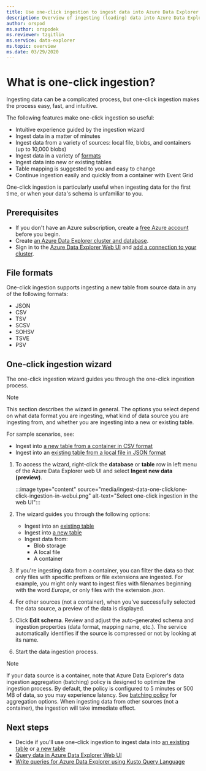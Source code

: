 ```yaml
---
title: Use one-click ingestion to ingest data into Azure Data Explorer
description: Overview of ingesting (loading) data into Azure Data Explorer simply, using one-click ingestion.
author: orspod
ms.author: orspodek
ms.reviewer: tzgitlin
ms.service: data-explorer
ms.topic: overview
ms.date: 03/29/2020
---
```


# What is one-click ingestion? 

Ingesting data can be a complicated process, but one-click ingestion makes the process easy, fast, and intuitive. 

The following features make one-click ingestion so useful:

* Intuitive experience guided by the ingestion wizard
* Ingest data in a matter of minutes
* Ingest data from a variety of sources: local file, blobs, and containers (up to 10,000 blobs)
* Ingest data in a variety of [formats](#file-formats)
* Ingest data into new or existing tables
* Table mapping is suggested to you and easy to change
* Continue ingestion easily and quickly from a container with Event Grid

One-click ingestion is particularly useful when ingesting data for the first time, or when your data's schema is unfamiliar to you.

## Prerequisites

* If you don't have an Azure subscription, create a [free Azure account](https://azure.microsoft.com/free/) before you begin.
* Create [an Azure Data Explorer cluster and database](create-cluster-database-portal.md).
* Sign in to the [Azure Data Explorer Web UI](https://dataexplorer.azure.com/) and [add a connection to your cluster](web-query-data.md#add-clusters).

## File formats

One-click ingestion supports ingesting a new table from source data in any of the following formats:
* JSON
* CSV
* TSV
* SCSV
* SOHSV
* TSVE
* PSV

## One-click ingestion wizard

The one-click ingestion wizard guides you through the one-click ingestion process. 

> [!Note]
> This section describes the wizard in general. The options you select depend on what data format you are ingesting, what kind of data source you are ingesting from, and whether you are ingesting into a new or existing table. 
>
> For sample scenarios, see:
> * Ingest into [a new table from a container in CSV format](one-click-ingestion-new-table.md)
> * Ingest into an [existing table from a local file in JSON format](one-click-ingestion-existing-table.md) 
    
1. To access the wizard, right-click the **database** or **table** row in left menu of the Azure Data Explorer web UI and select **Ingest new data (preview)**.

    :::image type="content" source="media/ingest-data-one-click/one-click-ingestion-in-webui.png" alt-text="Select one-click ingestion in the web UI":::
    
1. The wizard guides you through the following options:
    * Ingest into an [existing table](one-click-ingestion-existing-table.md)
    * Ingest into [a new table](one-click-ingestion-new-table.md)
    * Ingest data from:
      * Blob storage
      * A local file
      * A container
       
1. If you're ingesting data from a container, you can filter the data so that only files with specific prefixes or file extensions are ingested. For example, you might only want to ingest files with filenames beginning with the word *Europe*, or only files with the extension *.json*. 

1. For other sources (not a container), when you've successfully selected the data source, a preview of the data is displayed. 

1. Click **Edit schema**. Review and adjust the auto-generated schema and ingestion properties (data format, mapping name, etc.). The service automatically identifies if the source is compressed or not by looking at its name.

1. Start the data ingestion process.

> [!Note]
> If your data source is a container, note that Azure Data Explorer's data ingestion aggregation (batching) policy is designed to optimize the ingestion process. By default, the policy is configured to 5 minutes or 500 MB of data, so you may experience latency. See [batching policy](kusto/management/batchingpolicy.md) for aggregation options. 
> When ingesting data from other sources (not a container), the ingestion will take immediate effect.

## Next steps

* Decide if you'll use one-click ingestion to ingest data into [an existing table](one-click-ingestion-existing-table.md) or [a new table](one-click-ingestion-new-table.md)
* [Query data in Azure Data Explorer Web UI](web-query-data.md)
* [Write queries for Azure Data Explorer using Kusto Query Language](write-queries.md)
